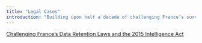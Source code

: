 ```yaml
---
title: "Legal Cases"
introduction: "Building upon half a decade of challenging France’s surveillance and data retention laws, Data Rights will use legal actions to advance data rights and promote cybersecurity."
---
```


[Challenging France’s Data Retention Laws and the 2015 Intelligence Act](dataretention)
